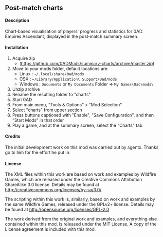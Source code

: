 
Post-match charts
------------------------------------------------------------------------

#### Description
Chart-based visualisation of players' progress and statistics for
0AD: Empires Ascendant, displayed in the post-match summary screen.


#### Installation
1. Acquire zip
   - (https://github.com/0ADMods/summary-charts/archive/master.zip)
2. Move to your mods folder, default locations are:
   - Linux   : `~/.local/share/0ad/mods`
   - OSX     : `~/Library/Application\ Support/0ad/mods`
   - Windows : `Documents` or `My Documents` Folder => `My Games\0ad\mods\`
3. Unzip archive
4. Rename the resulting folder to "charts"
5. Start 0AD
6. From main menu, "Tools & Options" > "Mod Selection"
7. Select "charts" from upper section
8. Press buttons captioned with "Enable", "Save Configuration", and then
   "Start Mods" in that order
9. Play a game, and at the summary screen, select the "Charts" tab.

#### Credits
The initial development work on this mod was carried out by agentx.
Thanks go to him for the effort he put in.

#### License
The XML files within this work are based on work and examples by
Wildfire Games, which are released under the Creative Commons
Attribution ShareAlike 3.0 license. Details may be found at
http://creativecommons.org/licenses/by-sa/3.0/

The scripting within this work is, similarly, based on work and examples
by the same Wildfire Games, released under the GPLv2+ license. Details
may be found at http://opensource.org/licenses/GPL-2.0

The work derived from the original work and examples, and everything
else contained within this mod, is released under the MIT License. A
copy of the License agreement is included with this mod.
